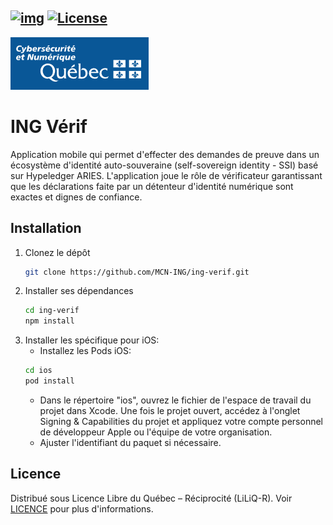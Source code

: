 <!-- ENTETE -->

[![img](https://img.shields.io/badge/Cycle%20de%20Vie-Phase%20B%C3%AAta-339999)](https://www.quebec.ca/gouv/politiques-orientations/vitrine-numeriqc/accompagnement-des-organismes-publics/demarche-conception-services-numeriques#collapse-59354)
[![License](https://img.shields.io/badge/Licence-LiLiQ--R-blue)](https://forge.gouv.qc.ca/licence/liliq-r/)
---

<div>
    <a target="_blank" href="https://www.quebec.ca/gouvernement/ministere/cybersecurite-numerique">
      <img src="https://github.com/CQEN-QDCE/.github/blob/main/images/mcn.png" alt="Logo du Ministère de la cybersécurité et du numérique" />
    </a>
</div>
<!-- FIN ENTETE -->

# ING Vérif
Application mobile qui permet d'effecter des demandes de preuve dans un écosystème d'identité auto-souveraine (self-sovereign identity - SSI) basé sur Hypeledger ARIES. L'application joue le rôle de vérificateur garantissant que les déclarations faite par un détenteur d'identité numérique sont exactes et dignes de confiance.

## Installation
1. Clonez le dépôt
   ```sh
   git clone https://github.com/MCN-ING/ing-verif.git
   ```
2. Installer ses dépendances
   ```sh
   cd ing-verif
   npm install
   ```
3. Installer les  spécifique pour iOS:
    * Installez les Pods iOS:
    ```sh
    cd ios
    pod install
    ```
    * Dans le répertoire "ios", ouvrez le fichier de l'espace de travail du projet dans Xcode. Une fois le projet ouvert, accédez à l'onglet Signing & Capabilities du projet et appliquez votre compte personnel de développeur Apple ou l'équipe de votre organisation.
    * Ajuster l'identifiant du paquet si nécessaire.
## Licence
Distribué sous Licence Libre du Québec – Réciprocité (LiLiQ-R). Voir [LICENCE](https://forge.gouv.qc.ca/licence/liliq-r/) pour plus d'informations.
